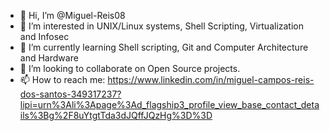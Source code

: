 - 👋 Hi, I’m @Miguel-Reis08
- 👀 I’m interested in UNIX/Linux systems, Shell Scripting, Virtualization and Infosec
- 🌱 I’m currently learning Shell scripting, Git and Computer Architecture and Hardware
- 💞️ I’m looking to collaborate on Open Source projects.
- 📫 How to reach me: https://www.linkedin.com/in/miguel-campos-reis-dos-santos-349317237?lipi=urn%3Ali%3Apage%3Ad_flagship3_profile_view_base_contact_details%3Bg%2F8uYtgtTda3dJQffJQzHg%3D%3D

<!---
Miguel-Reis08/Miguel-Reis08 is a ✨ special ✨ repository because its `README.md` (this file) appears on your GitHub profile.
You can click the Preview link to take a look at your changes.
--->
